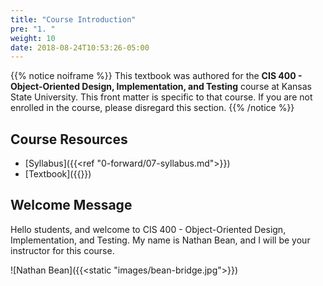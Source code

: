 ```yaml
---
title: "Course Introduction"
pre: "1. "
weight: 10
date: 2018-08-24T10:53:26-05:00
---
```


{{% notice noiframe %}}
This textbook was authored for the **CIS 400 - Object-Oriented Design, Implementation, and Testing** course at Kansas State University.  This front matter is specific to that course.  If you are not enrolled in the course, please disregard this section.
{{% /notice %}}


## Course Resources 

* [Syllabus]({{<ref "0-forward/07-syllabus.md">}})
* [Textbook]({{<param textbookURL>}})

## Welcome Message
Hello students, and welcome to CIS 400 - Object-Oriented Design, Implementation, and Testing.  My name is Nathan Bean, and I will be your instructor for this course.

![Nathan Bean]({{<static "images/bean-bridge.jpg">}})